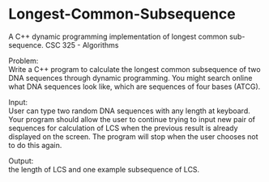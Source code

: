 # Longest-Common-Subsequence
A C++ dynamic programming implementation of longest common sub-sequence. CSC 325 - Algorithms

Problem:  
  Write a C++ program to calculate the longest common subsequence of two DNA sequences through dynamic programming. You might search online what DNA sequences look like, which are sequences of four bases (ATCG). 
 
Input:  
  User can type two random DNA sequences with any length at keyboard. Your program should allow the user to continue trying to input new pair of sequences for calculation of LCS when the previous result is already displayed on the screen. The program will stop when the user chooses not to do this again.
 
Output:  
  the length of LCS and one example subsequence of LCS.
